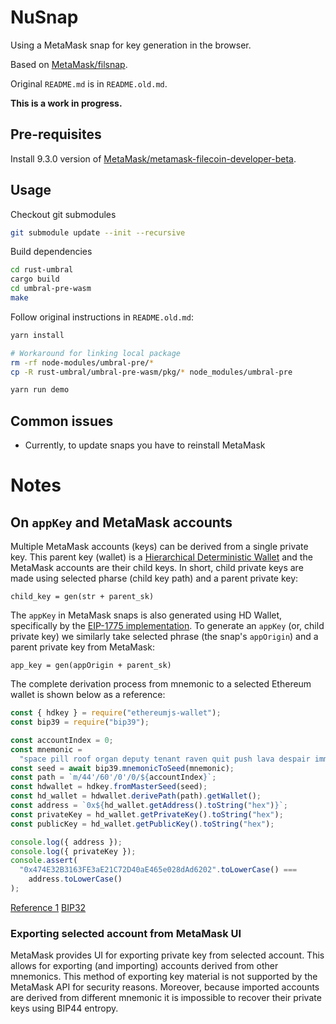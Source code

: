 # NuSnap

Using a MetaMask snap for key generation in the browser.

Based on [MetaMask/filsnap](https://github.com/MetaMask/filsnap).

Original `README.md` is in `README.old.md`.

**This is a work in progress.**

## Pre-requisites

Install 9.3.0 version of [MetaMask/metamask-filecoin-developer-beta](https://github.com/MetaMask/metamask-filecoin-developer-beta/releases/tag/v9.3.0-beta.1).

## Usage

Checkout git submodules

```bash
git submodule update --init --recursive
```

Build dependencies

```bash
cd rust-umbral
cargo build
cd umbral-pre-wasm
make
```

Follow original instructions in `README.old.md`:

```bash
yarn install

# Workaround for linking local package
rm -rf node-modules/umbral-pre/*
cp -R rust-umbral/umbral-pre-wasm/pkg/* node_modules/umbral-pre

yarn run demo
```

## Common issues

- Currently, to update snaps you have to reinstall MetaMask

# Notes

## On `appKey` and MetaMask accounts

Multiple MetaMask accounts (keys) can be derived from a single private key. This parent key (wallet) is a [Hierarchical Deterministic Wallet](https://github.com/bitcoin/bips/blob/master/bip-0032.mediawiki#Master_key_generation) and the MetaMask accounts are their child keys. In short, child private keys are made using selected pharse (child key path) and a parent private key:

`child_key = gen(str + parent_sk)`

The `appKey` in MetaMask snaps is also generated using HD Wallet, specifically by the [EIP-1775 implementation](https://github.com/MetaMask/metamask-snaps-beta/issues/78). To generate an `appKey` (or, child private key) we similarly take selected phrase (the snap's `appOrigin`) and a parent private key from MetaMask:

`app_key = gen(appOrigin + parent_sk)`

The complete derivation process from mnemonic to a selected Ethereum wallet is shown below as a reference:

```js
const { hdkey } = require("ethereumjs-wallet");
const bip39 = require("bip39");

const accountIndex = 0;
const mnemonic =
  "space pill roof organ deputy tenant raven quit push lava despair immense";
const seed = await bip39.mnemonicToSeed(mnemonic);
const path = `m/44'/60'/0'/0/${accountIndex}`;
const hdwallet = hdkey.fromMasterSeed(seed);
const hd_wallet = hdwallet.derivePath(path).getWallet();
const address = `0x${hd_wallet.getAddress().toString("hex")}`;
const privateKey = hd_wallet.getPrivateKey().toString("hex");
const publicKey = hd_wallet.getPublicKey().toString("hex");

console.log({ address });
console.log({ privateKey });
console.assert(
  "0x474E32B3163FE3aE21C72D40aE465e028dAd6202".toLowerCase() ===
    address.toLowerCase()
);
```

[Reference 1](https://medium.com/mycrypto/the-journey-from-mnemonic-phrase-to-address-6c5e86e11e14)
[BIP32](https://github.com/bitcoin/bips/blob/master/bip-0032.mediawiki)

### Exporting selected account from MetaMask UI

MetaMask provides UI for exporting private key from selected account. This allows for exporting (and importing) accounts derived from other mnemonics. This method of exporting key material is not supported by the MetaMask API for security reasons. Moreover, because imported accounts are derived from different mnemonic it is impossible to recover their private keys using BIP44 entropy.
